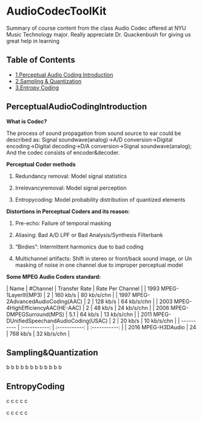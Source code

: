 # AudioCodecToolKit

Summary of course content from the class Audio Codec offered at NYU Music Technology major. Really appreciate Dr. Quackenbush for giving us great help in learning
## Table of Contents

- [1.Perceptual Audio Coding Introduction](#PerceptualAudioCodingIntroduction)
- [2.Sampling & Quantization](#Sampling&Quantization)
- [3.Entropy Coding](#EntropyCoding)

## PerceptualAudioCodingIntroduction

**What is Codec?**

The process of sound propagation from sound source to ear could be described as: Signal soundwave(analog)->A/D conversion->Digital encoding->Digital decoding->D/A conversion->Signal soundwave(analog); And the codec consists of encoder&decoder.

**Perceptual Coder methods**

1. Redundancy removal:  Model signal statistics

2. Irrelevancyremoval:  Model signal perception

3. Entropycoding:  Model probability distribution of quantized elements

**Distortions in Perceptual Coders and its reason:**

1. Pre-echo: Failure of temporal masking

2. Aliasing: Bad A/D LPF or Bad Analysis/Synthesis Filterbank

3. “Birdies”: Intermittent harmonics due to bad coding

4. Multichannel artifacts: Shift in stereo or front/back sound image, or Un masking of noise in one channel due to improper perceptual model

**Some MPEG Audio Coders standard:**

| Name      | #Channel    | Transfer Rate    | Rate Per Channel    |
| 1993 MPEG-1LayerIII(MP3)    | 2     | 160 kb/s     | 80 kb/s/chn     |
| 1997 MPEG-2AdvancedAudioCoding(AAC)     | 2     | 128 kb/s     | 64 kb/s/chn     |
| 2003 MPEG-4HighEfficiencyAAC(HE-AAC)     | 2     | 48 kb/s     | 24 kb/s/chn     |
| 2006 MPEG-DMPEGSurround(MPS)     | 5.1     | 64 kb/s     | 13 kb/s/chn     |
| 2011 MPEG-DUnifiedSpeechandAudioCoding(USAC)     | 2     | 20 kb/s     | 10 kb/s/chn     |
| ---------- | :-----------:  | :-----------: | :-----------: |
| 2016 MPEG-H3DAudio     | 24     | 768 kb/s     | 32 kb/s/chn     |

## Sampling&Quantization

b
b
b
b
b
b
b
b
b
b
b
b



## EntropyCoding

c
c
c
c
c

c
c
c
c
c
